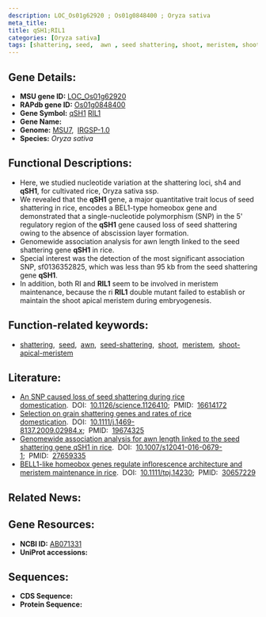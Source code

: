 ```yaml
---
description: LOC_Os01g62920 ; Os01g0848400 ; Oryza sativa
meta_title:
title: qSH1;RIL1
categories: [Oryza sativa]
tags: [shattering, seed,  awn , seed shattering, shoot, meristem, shoot apical meristem]
---
```


## Gene Details:
- **MSU gene ID:** [LOC_Os01g62920](http://rice.uga.edu/cgi-bin/ORF_infopage.cgi?orf=LOC_Os01g62920)  
- **RAPdb gene ID:** [Os01g0848400](https://rapdb.dna.affrc.go.jp/locus/?name=Os01g0848400)  
- **Gene Symbol:** <u>qSH1</u>&nbsp;<u>RIL1</u>
- **Gene Name:**
- **Genome:**  [MSU7](http://rice.uga.edu/),&nbsp;&nbsp;[IRGSP-1.0](https://rapdb.dna.affrc.go.jp/download/irgsp1.html)
- **Species:** *Oryza sativa*

## Functional Descriptions:
   - Here, we studied nucleotide variation at the shattering loci, sh4 and **qSH1**, for cultivated rice, Oryza sativa ssp.
   - We revealed that the **qSH1** gene, a major quantitative trait locus of seed shattering in rice, encodes a BEL1-type homeobox gene and demonstrated that a single-nucleotide polymorphism (SNP) in the 5' regulatory region of the **qSH1** gene caused loss of seed shattering owing to the absence of abscission layer formation.
   - Genomewide association analysis for awn length linked to the seed shattering gene **qSH1** in rice.
   - Special interest was the detection of the most significant association SNP, sf0136352825, which was less than 95 kb from the seed shattering gene **qSH1**.
   - In addition, both RI and **RIL1** seem to be involved in meristem maintenance, because the ri **RIL1** double mutant failed to establish or maintain the shoot apical meristem during embryogenesis.

## Function-related keywords:
   - [shattering](/tags/shattering/),&nbsp;&nbsp;[seed](/tags/seed/),&nbsp;&nbsp;[awn](/tags/awn/),&nbsp;&nbsp;[seed-shattering](/tags/seed-shattering/),&nbsp;&nbsp;[shoot](/tags/shoot/),&nbsp;&nbsp;[meristem](/tags/meristem/),&nbsp;&nbsp;[shoot-apical-meristem](/tags/shoot-apical-meristem/)

## Literature:
   - [An SNP caused loss of seed shattering during rice domestication](https://www.doi.org/10.1126/science.1126410).&nbsp;&nbsp;DOI:&nbsp;&nbsp;[10.1126/science.1126410](https://www.doi.org/10.1126/science.1126410);&nbsp;&nbsp;PMID:&nbsp;&nbsp;[16614172](https://pubmed.ncbi.nlm.nih.gov/16614172/)
   - [Selection on grain shattering genes and rates of rice domestication](https://www.doi.org/10.1111/j.1469-8137.2009.02984.x).&nbsp;&nbsp;DOI:&nbsp;&nbsp;[10.1111/j.1469-8137.2009.02984.x](https://www.doi.org/10.1111/j.1469-8137.2009.02984.x);&nbsp;&nbsp;PMID:&nbsp;&nbsp;[19674325](https://pubmed.ncbi.nlm.nih.gov/19674325/)
   - [Genomewide association analysis for awn length linked to the seed shattering gene qSH1 in rice](https://www.doi.org/10.1007/s12041-016-0679-1).&nbsp;&nbsp;DOI:&nbsp;&nbsp;[10.1007/s12041-016-0679-1](https://www.doi.org/10.1007/s12041-016-0679-1);&nbsp;&nbsp;PMID:&nbsp;&nbsp;[27659335](https://pubmed.ncbi.nlm.nih.gov/27659335/)
   - [BELL1-like homeobox genes regulate inflorescence architecture and meristem maintenance in rice](https://www.doi.org/10.1111/tpj.14230).&nbsp;&nbsp;DOI:&nbsp;&nbsp;[10.1111/tpj.14230](https://www.doi.org/10.1111/tpj.14230);&nbsp;&nbsp;PMID:&nbsp;&nbsp;[30657229](https://pubmed.ncbi.nlm.nih.gov/30657229/)

## Related News:

## Gene Resources:
- **NCBI ID:**  [AB071331](http://www.ncbi.nlm.nih.gov/nuccore/AB071331)
- **UniProt accessions:** [](https://www.uniprot.org/uniprotkb//entry)

## Sequences:
- **CDS Sequence:**
- **Protein Sequence:**
